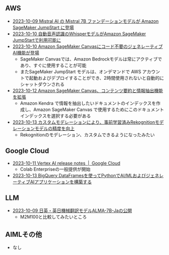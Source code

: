 
## AWS

- [2023-10-09 Mistral AI の Mistral 7B ファンデーションモデルが Amazon SageMaker JumpStart に登場](https://aws.amazon.com/jp/blogs/machine-learning/mistral-7b-foundation-models-from-mistral-ai-are-now-available-in-amazon-sagemaker-jumpstart/)
- [2023-10-10 自動音声認識のWhisperモデルがAmazon SageMaker JumpStartで利用可能に](https://aws.amazon.com/jp/blogs/machine-learning/whisper-models-for-automatic-speech-recognition-now-available-in-amazon-sagemaker-jumpstart/)
- [2023-10-10 Amazon SageMaker Canvasにコード不要のジェネレーティブAI機能が登場](https://aws.amazon.com/jp/blogs/machine-learning/new-no-code-generative-ai-capabilities-now-available-in-amazon-sagemaker-canvas/)
  - SageMaker Canvasでは、Amazon Bedrockモデルは常にアクティブであり、すぐに使用することが可能
  - またSageMaker JumpStart モデルは、オンデマンドで AWS アカウントで起動およびデプロイすることができ、2時間使用されないと自動的にシャットダウンされる
- [2023-10-12 Amazon SageMaker Canvas、コンテンツ要約と情報抽出機能を拡張](https://aws.amazon.com/jp/about-aws/whats-new/2023/10/amazon-sagemaker-canvas-content-information-extraction/)
  - Amazon Kendra で情報を抽出したいドキュメントのインデックスを作成し、Amazon SageMaker Canvas で使用するためにこのドキュメントインデックスを選択する必要がある
- [2023-10-13 カスタムモデレーションにより、事前学習済みRekognitionモデレーションモデルの精度を向上](https://aws.amazon.com/jp/about-aws/whats-new/2023/10/accuracy-pre-trained-rekognition-moderation-model-custom-moderation/)
  - Rekognitionのモデレーション、カスタムできるようになったみたい

## Google Cloud

- [2023-10-11 Vertex AI release notes  |  Google Cloud](https://cloud.google.com/vertex-ai/docs/release-notes#October_11_2023)
  - Colab Enterpriseの一般提供が開始
- [2023-10-13 BigQuery DataFramesを使ってPythonでAI/MLおよびジェネレーティブAIアプリケーションを構築する](https://cloud.google.com/blog/products/data-analytics/building-aiml-apps-in-python-with-bigquery-dataframes/?hl=en)

## LLM

- [2023-10-09 日英・英日機械翻訳モデルALMA-7B-Jaの公開](https://webbigdata.jp/post-21097/)
  - M2M100と比較してみたいところ

## AIMLその他

- なし